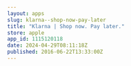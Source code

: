 ```yaml
---
layout: apps
slug: klarna--shop-now-pay-later
title: "Klarna | Shop now. Pay later."
store: apple
app_id: 1115120118
date: 2024-04-29T08:11:18Z
published: 2016-06-22T13:33:00Z
---
```


